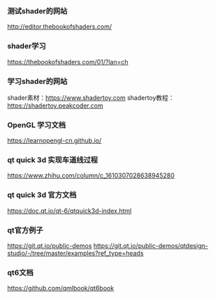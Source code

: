 ### 测试shader的网站
http://editor.thebookofshaders.com/

### shader学习
https://thebookofshaders.com/01/?lan=ch

### 学习shader的网站
shader素材：https://www.shadertoy.com
shadertoy教程：https://shadertoy.peakcoder.com

### OpenGL 学习文档
https://learnopengl-cn.github.io/

### qt quick 3d 实现车道线过程
https://www.zhihu.com/column/c_1610307028638945280

### qt quick 3d 官方文档
https://doc.qt.io/qt-6/qtquick3d-index.html

### qt官方例子
https://git.qt.io/public-demos
https://git.qt.io/public-demos/qtdesign-studio/-/tree/master/examples?ref_type=heads

### qt6文档
https://github.com/qmlbook/qt6book
